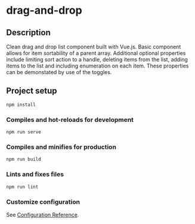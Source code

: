 # drag-and-drop

## Description

Clean drag and drop list component built with Vue.js. Basic component allows for item sortability of a parent array. Additional optional properties include limiting sort action to a handle, deleting items from the list, adding items to the list and including enumeration on each item. These properties can be demonstated by use of the toggles.

## Project setup
```
npm install
```

### Compiles and hot-reloads for development
```
npm run serve
```

### Compiles and minifies for production
```
npm run build
```

### Lints and fixes files
```
npm run lint
```

### Customize configuration
See [Configuration Reference](https://cli.vuejs.org/config/).
